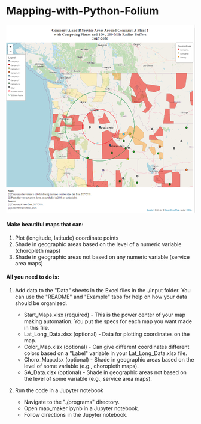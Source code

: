 # Mapping-with-Python-Folium

![](images/map.png)

#### Make beautiful maps that can:
1. Plot (longitude, latitude) coordinate points
2. Shade in geographic areas based on the level of a numeric variable (choropleth maps)
3. Shade in geographic areas not based on any numeric variable (service area maps)

#### All you need to do is:
1. Add data to the "Data" sheets in the Excel files in the ./input folder. You can use the "README" and "Example" tabs for help on how your data should be organized.
    * Start_Maps.xlsx (required) - This is the power center of your map making automation. You put the specs for each map you want made in this file.
    * Lat_Long_Data.xlsx (optional) - Data for plotting coordinates on the map.
    * Color_Map.xlsx (optional) - Can give different coordinates different colors based on a "Label" variable in your Lat_Long_Data.xlsx file.
    * Choro_Map.xlsx (optional) - Shade in geographic areas based on the level of some variable (e.g., choropleth maps).
    * SA_Data.xlsx (optional) - Shade in geographic areas not based on the level of some variable (e.g., service area maps).
  
2. Run the code in a Jupyter notebook
    * Navigate to the "./programs" directory.
    * Open map_maker.ipynb in a Jupyter notebook.
    * Follow directions in the Jupyter notebook.
